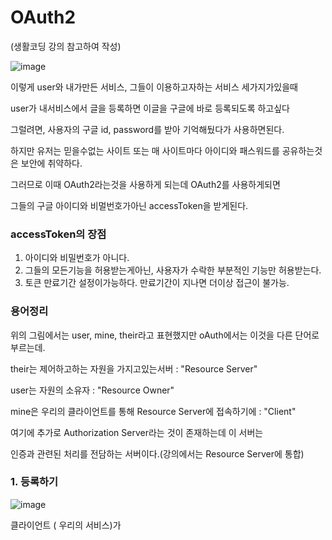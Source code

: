# OAuth2

(생활코딩 강의 참고하여 작성)

![image](https://user-images.githubusercontent.com/85108615/202944143-fdbe8b69-6819-4c58-a206-d7d267a0c6a2.png)

이렇게 user와 내가만든 서비스, 그들이 이용하고자하는 서비스 세가지가있을때

user가 내서비스에서 글을 등록하면 이글을 구글에 바로 등록되도록 하고싶다

그럴려면, 사용자의 구글 id, password를 받아 기억해뒀다가 사용하면된다.

하지만 유저는 믿을수없는 사이트 또는 매 사이트마다 아이디와 패스워드를 공유하는것은 보안에 취약하다.

그러므로 이때 OAuth2라는것을 사용하게 되는데 OAuth2를 사용하게되면

그들의 구글 아이디와 비멀번호가아닌 accessToken을 받게된다.

### accessToken의 장점

1. 아이디와 비밀번호가 아니다.
2. 그들의 모든기능을 허용받는게아닌, 사용자가 수락한 부분적인 기능만 허용받는다.
3. 토큰 만료기간 설정이가능하다. 만료기간이 지나면 더이상 접근이 불가능.

### 용어정리

위의 그림에서는 user, mine, their라고 표현했지만 oAuth에서는 이것을 다른 단어로 부르는데.


their는 제어하고하는 자원을 가지고있는서버 :  "Resource Server"

user는 자원의 소유자 : "Resource Owner"

mine은 우리의 클라이언트를 통해 Resource Server에 접속하기에 : "Client"

여기에 추가로 Authorization Server라는 것이 존재하는데 이 서버는

인증과 관련된 처리를 전담하는 서버이다.(강의에서는 Resource Server에 통합)

### 1. 등록하기

![image](https://user-images.githubusercontent.com/85108615/202945113-adddcb09-69dd-4754-b789-ff678cc5750e.png)


클라이언트 ( 우리의 서비스)가 





